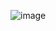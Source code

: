 ![image](https://github.com/mmose/Appli_Societe_Avance/assets/38855660/f76d584e-f83d-407d-b8d9-49c53a87bb6a)

